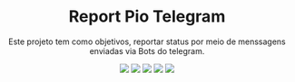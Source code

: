 <h1 align="center"> Report Pio Telegram </h1>
<p align="center">Este projeto tem como objetivos, reportar status por meio de menssagens enviadas via Bots do telegram.</p>

<p align="center">
<img src="https://img.shields.io/badge/Esp-Esp8266-green?label=Esp-12E&message=Esp-12Et&style=flat"/>
<img src="https://img.shields.io/badge/Esp-Esp8266-green?label=Esp8266&message=Esp-12Et&style=flat"/>
<img src="https://img.shields.io/badge/Esp-Esp8266-green?label=Esp8266&message=Esp-12Et&style=flat"/>
<img src="https://img.shields.io/badge/Esp-Esp8266-green?label=Esp8266&message=Esp-12Et&style=flat"/>
<img src="https://img.shields.io/badge/Esp-Esp8266-green?label=Esp8266&message=Esp-12Et&style=flat"/>

</p>
